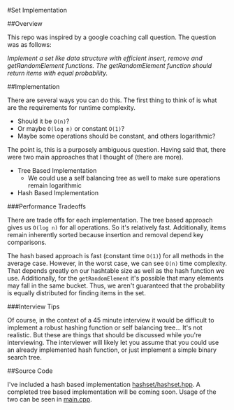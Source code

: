#Set Implementation

##Overview

This repo was inspired by a google coaching call question. The question was as follows:

*Implement a set like data structure with efficient insert, remove and getRandomElement functions. The getRandomElement function should return items with equal probability.*

##Implementation

There are several ways you can do this. The first thing to think of is what are the requirements for runtime complexity. 

- Should it be `O(n)`?
- Or maybe `O(log n)` or constant `O(1)`?
- Maybe some operations should be constant, and others logarithmic?

The point is, this is a purposely ambiguous question. Having said that, there were two main approaches that I thought of (there are more).

- Tree Based Implementation
	- We could use a self balancing tree as well to make sure operations remain logarithmic
- Hash Based Implementation

###Performance Tradeoffs

There are trade offs for each implementation. The tree based approach gives us `O(log n)` for all operations. So it's relatively fast. Additionally, items remain inherently sorted because insertion and removal depend key comparisons.

The hash based approach is fast (constant time `O(1)`) for all methods in the average case. However, in the worst case, we can see `O(n)` time complexity. That depends greatly on our hashtable size as well as the hash function we use. Additionally, for the `getRandomElement` it's possible that many elements may fall in the same bucket. Thus, we aren't guaranteed that the probability is equally distributed for finding items in the set. 

###Interview Tips

Of course, in the context of a 45 minute interview it would be difficult to implement a robust hashing function or self balancing tree... It's not realistic. But these are things that should be discussed while you're interviewing. The interviewer will likely let you assume that you could use an already implemented hash function, or just implement a simple binary search tree.

##Source Code

I've included a hash based implementation [hashset/hashset.hpp](hashset/hashset.hpp). A completed tree based implementation will be coming soon. Usage of the two can be seen in [main.cpp](main.cpp).
